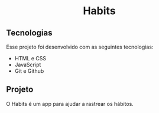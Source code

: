 <h1 align="center"> Habits </h1>

## Tecnologias

Esse projeto foi desenvolvido com as seguintes tecnologias:

- HTML e CSS
- JavaScript
- Git e Github

## Projeto

O Habits é um app para ajudar a rastrear os hábitos.
